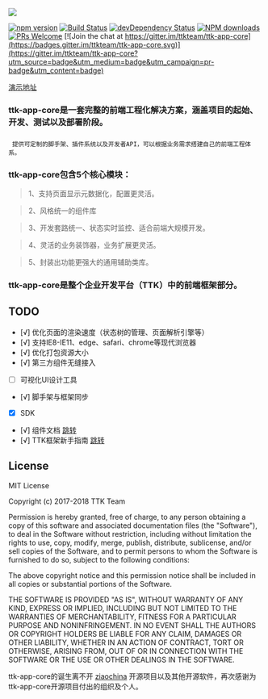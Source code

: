 

  ![](https://thethreekingdoms.github.io/ttk-ppt/core.png)



[![npm version](https://img.shields.io/npm/v/ttk-app-core.svg)](https://www.npmjs.com/package/ttk-app-core)
[![Build Status](https://img.shields.io/travis/thethreekingdoms/ttk-app-core/master.svg)](https://travis-ci.org/thethreekingdoms/ttk-app-core)
[![devDependency Status](https://img.shields.io/david/dev/thethreekingdoms/ttk-app-core.svg)](https://david-dm.org/thethreekingdoms/ttk-app-core#info=devDependencies)
[![NPM downloads](http://img.shields.io/npm/dm/ttk-app-core.svg?style=flat)](https://npmjs.org/package/ttk-app-core)
[![PRs Welcome](https://img.shields.io/badge/PRs-welcome-brightgreen.svg)](https://github.com/thethreekingdoms/ttk-app-core/pulls)
[![Join the chat at https://gitter.im/ttkteam/ttk-app-core](https://badges.gitter.im/ttkteam/ttk-app-core.svg)](https://gitter.im/ttkteam/ttk-app-core?utm_source=badge&utm_medium=badge&utm_campaign=pr-badge&utm_content=badge)
 
[演示地址](https://thethreekingdoms.github.io/html/#/ttk-edf-app-root/ttk-edf-app-login)
  ### ttk-app-core是一套完整的前端工程化解决方案，涵盖项目的起始、开发、测试以及部署阶段。
  ### 
  ``` 提供可定制的脚手架、插件系统以及开发者API，可以根据业务需求搭建自己的前端工程体系。```
  

  ### ttk-app-core包含5个核心模块：   ###

> 1、支持页面显示元数据化，配置更灵活。

> 2、风格统一的组件库

> 3、开发套路统一、状态实时监控、适合前端大规模开发。

> 4、灵活的业务装饰器，业务扩展更灵活。

> 5、封装出功能更强大的通用辅助类库。

  ### ttk-app-core是整个企业开发平台（TTK）中的前端框架部分。  ###

## TODO

- [√] 优化页面的渲染速度（状态树的管理、页面解析引擎等）
- [√] 支持IE8-IE11、edge、safari、chrome等现代浏览器
- [√] 优化打包资源大小
- [√] 第三方组件无缝接入
- [ ] 可视化UI设计工具
- [√] 脚手架与框架同步
- [X] SDK
- [√] 组件文档 [跳转](https://thethreekingdoms.github.io/ttk-component/)
- [√] TTK框架新手指南 [跳转](https://www.kancloud.cn/test001001/ttk-guide/)
## License

MIT License

Copyright (c) 2017-2018 TTK Team

Permission is hereby granted, free of charge, to any person obtaining a copy
of this software and associated documentation files (the "Software"), to deal
in the Software without restriction, including without limitation the rights
to use, copy, modify, merge, publish, distribute, sublicense, and/or sell
copies of the Software, and to permit persons to whom the Software is
furnished to do so, subject to the following conditions:

The above copyright notice and this permission notice shall be included in all
copies or substantial portions of the Software.

THE SOFTWARE IS PROVIDED "AS IS", WITHOUT WARRANTY OF ANY KIND, EXPRESS OR
IMPLIED, INCLUDING BUT NOT LIMITED TO THE WARRANTIES OF MERCHANTABILITY,
FITNESS FOR A PARTICULAR PURPOSE AND NONINFRINGEMENT. IN NO EVENT SHALL THE
AUTHORS OR COPYRIGHT HOLDERS BE LIABLE FOR ANY CLAIM, DAMAGES OR OTHER
LIABILITY, WHETHER IN AN ACTION OF CONTRACT, TORT OR OTHERWISE, ARISING FROM,
OUT OF OR IN CONNECTION WITH THE SOFTWARE OR THE USE OR OTHER DEALINGS IN THE
SOFTWARE.

  ttk-app-core的诞生离不开 [ziaochina](https://github.com/ziaochina/) 开源项目以及其他开源软件，再次感谢为ttk-app-core开源项目付出的组织及个人。
 


